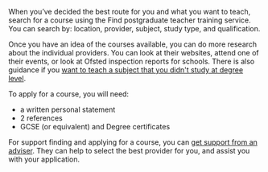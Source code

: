 When you’ve decided the best route for you and what you want to teach, search for a course using the Find postgraduate teacher training service. You can search by: location, provider, subject, study type, and qualification. 

Once you have an idea of the courses available, you can do more research about the individual providers. You can look at their websites, attend one of their events, or look at Ofsted inspection reports for schools. There is also guidance if you [want to teach a subject that you didn't study at degree level](/guidance/become-a-teacher-in-england#subject-knowledge-enhancement-courses).

To apply for a course, you will need:

* a written personal statement
* 2 references
* GCSE (or equivalent) and Degree certificates

For support finding and applying for a course, you can [get support from an adviser](/tta-service). They can help to select the best provider for you, and assist you with your application. 